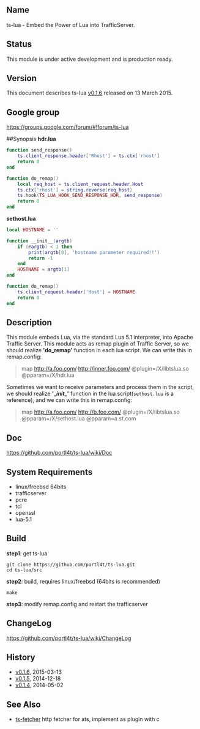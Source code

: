 ## Name
ts-lua - Embed the Power of Lua into TrafficServer.

## Status
This module is under active development and is production ready.

## Version
This document describes ts-lua [v0.1.6](https://github.com/portl4t/ts-lua/tags) released on 13 March 2015.

## Google group
https://groups.google.com/forum/#!forum/ts-lua

##Synopsis
**hdr.lua**
```lua
function send_response()
    ts.client_response.header['Rhost'] = ts.ctx['rhost']
    return 0
end

function do_remap()
    local req_host = ts.client_request.header.Host
    ts.ctx['rhost'] = string.reverse(req_host)
    ts.hook(TS_LUA_HOOK_SEND_RESPONSE_HDR, send_response)
    return 0
end
```

**sethost.lua**
```lua
local HOSTNAME = ''

function __init__(argtb)
    if (#argtb) < 1 then
        print(argtb[0], 'hostname parameter required!!')
        return -1
    end
    HOSTNAME = argtb[1]
end

function do_remap()
    ts.client_request.header['Host'] = HOSTNAME
    return 0
end
```

## Description
This module embeds Lua, via the standard Lua 5.1 interpreter, into Apache Traffic Server. This module acts as remap plugin of Traffic Server, so we should realize **'do_remap'** function in each lua script. We can write this in remap.config:

>map http://a.foo.com/ http://inner.foo.com/ @plugin=/X/libtslua.so @pparam=/X/hdr.lua

Sometimes we want to receive parameters and process them in the script, we should realize **'\__init__'** function in the lua script(`sethost.lua` is a reference), and we can write this in remap.config:

>map http://a.foo.com/ http://b.foo.com/ @plugin=/X/libtslua.so @pparam=/X/sethost.lua @pparam=a.st.com


## Doc
https://github.com/portl4t/ts-lua/wiki/Doc

## System Requirements
* linux/freebsd 64bits
* trafficserver
* pcre
* tcl
* openssl
* lua-5.1

## Build
**step1**: get ts-lua

    git clone https://github.com/portl4t/ts-lua.git
    cd ts-lua/src

**step2**: build, requires linux/freebsd (64bits is recommended)

    make

**step3**: modify remap.config and restart the trafficserver

## ChangeLog
https://github.com/portl4t/ts-lua/wiki/ChangeLog

## History
* [v0.1.6](https://github.com/portl4t/ts-lua/releases/tag/v0.1.6), 2015-03-13
* [v0.1.5](https://github.com/portl4t/ts-lua/releases/tag/v0.1.5), 2014-12-18
* [v0.1.4](https://github.com/portl4t/ts-lua/releases/tag/v0.1.4), 2014-05-02

## See Also
* [ts-fetcher](https://github.com/portl4t/ts-fetcher) http fetcher for ats, implement as plugin with c

